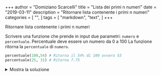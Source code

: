 +++
author = "Domiziano Scarcelli"
title = "Lista dei primi n numeri"
date = "2019-03-11"
description = "Ritornare lista contenente i primi n numeri"
categories = [
    "",
]
tags = [
    "markdown",
    "text",
]
+++

Ritornare lista contenente i primi n numeri
<!--more-->

Scrivere una funzione che prende in input due parametri: `numero` e `percentuale`. Percentuale deve essere un numero da 0 a 100 La funzione ritorna la `percentuale` di `numero`.


```python
percentuale(100,54) # Ritorna il 54% di 100 ovvero 53
percentuale(25, 31) # Ritorna 7.75
```
<details>
<summary>Mostra la soluzione</summary>

```python
def calcola_percentuale(numero, percentuale):
    return numero * (percentuale / 100)
```

</details>

